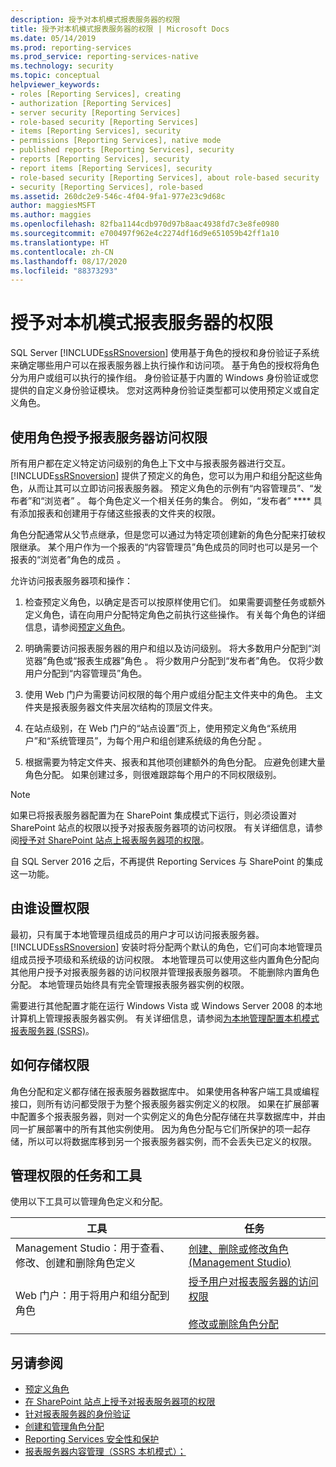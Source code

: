 ```yaml
---
description: 授予对本机模式报表服务器的权限
title: 授予对本机模式报表服务器的权限 | Microsoft Docs
ms.date: 05/14/2019
ms.prod: reporting-services
ms.prod_service: reporting-services-native
ms.technology: security
ms.topic: conceptual
helpviewer_keywords:
- roles [Reporting Services], creating
- authorization [Reporting Services]
- server security [Reporting Services]
- role-based security [Reporting Services]
- items [Reporting Services], security
- permissions [Reporting Services], native mode
- published reports [Reporting Services], security
- reports [Reporting Services], security
- report items [Reporting Services], security
- role-based security [Reporting Services], about role-based security
- security [Reporting Services], role-based
ms.assetid: 260dc2e9-546c-4f04-9fa1-977e23c9d68c
author: maggiesMSFT
ms.author: maggies
ms.openlocfilehash: 82fba1144cdb970d97b8aac4938fd7c3e8fe0980
ms.sourcegitcommit: e700497f962e4c2274df16d9e651059b42ff1a10
ms.translationtype: HT
ms.contentlocale: zh-CN
ms.lasthandoff: 08/17/2020
ms.locfileid: "88373293"
---
```

# <a name="grant-permissions-on-a-native-mode-report-server"></a>授予对本机模式报表服务器的权限
  SQL Server [!INCLUDE[ssRSnoversion](../../includes/ssrsnoversion-md.md)] 使用基于角色的授权和身份验证子系统来确定哪些用户可以在报表服务器上执行操作和访问项。 基于角色的授权将角色分为用户或组可以执行的操作组。 身份验证基于内置的 Windows 身份验证或您提供的自定义身份验证模块。 您对这两种身份验证类型都可以使用预定义或自定义角色。
  
## <a name="use-roles-to-grant-report-server-access"></a>使用角色授予报表服务器访问权限
 所有用户都在定义特定访问级别的角色上下文中与报表服务器进行交互。 [!INCLUDE[ssRSnoversion](../../includes/ssrsnoversion-md.md)] 提供了预定义的角色，您可以为用户和组分配这些角色，从而让其可以立即访问报表服务器。 预定义角色的示例有“内容管理员”、“发布者”和“浏览者”  。 每个角色定义一个相关任务的集合。 例如，“发布者” **** 具有添加报表和创建用于存储这些报表的文件夹的权限。
  
 角色分配通常从父节点继承，但是您可以通过为特定项创建新的角色分配来打破权限继承。 某个用户作为一个报表的“内容管理员”角色成员的同时也可以是另一个报表的“浏览者”角色的成员 。
  
 允许访问报表服务器项和操作：
  
1. 检查预定义角色，以确定是否可以按原样使用它们。 如果需要调整任务或额外定义角色，请在向用户分配特定角色之前执行这些操作。 有关每个角色的详细信息，请参阅[预定义角色](../../reporting-services/security/role-definitions-predefined-roles.md)。
  
1. 明确需要访问报表服务器的用户和组以及访问级别。 将大多数用户分配到“浏览器”角色或“报表生成器”角色 。 将少数用户分配到“发布者”角色。 仅将少数用户分配到“内容管理员”角色。
  
1. 使用 Web 门户为需要访问权限的每个用户或组分配主文件夹中的角色。 主文件夹是报表服务器文件夹层次结构的顶层文件夹。
  
1. 在站点级别，在 Web 门户的“站点设置”页上，使用预定义角色“系统用户”和“系统管理员”，为每个用户和组创建系统级的角色分配  。
  
1. 根据需要为特定文件夹、报表和其他项创建额外的角色分配。 应避免创建大量角色分配。 如果创建过多，则很难跟踪每个用户的不同权限级别。
  
> [!NOTE]  
>  如果已将报表服务器配置为在 SharePoint 集成模式下运行，则必须设置对 SharePoint 站点的权限以授予对报表服务器项的访问权限。 有关详细信息，请参阅[授予对 SharePoint 站点上报表服务器项的权限](../../reporting-services/security/granting-permissions-on-report-server-items-on-a-sharepoint-site.md)。
> 
> 自 SQL Server 2016 之后，不再提供 Reporting Services 与 SharePoint 的集成这一功能。
  
## <a name="who-sets-permissions"></a>由谁设置权限
 最初，只有属于本地管理员组成员的用户才可以访问报表服务器。 [!INCLUDE[ssRSnoversion](../../includes/ssrsnoversion-md.md)] 安装时将分配两个默认的角色，它们可向本地管理员组成员授予项级和系统级的访问权限。 本地管理员可以使用这些内置角色分配向其他用户授予对报表服务器的访问权限并管理报表服务器项。 不能删除内置角色分配。 本地管理员始终具有完全管理报表服务器实例的权限。
 
 需要进行其他配置才能在运行 Windows Vista 或 Windows Server 2008 的本地计算机上管理报表服务器实例。 有关详细信息，请参阅[为本地管理配置本机模式报表服务器 &#40;SSRS&#41;](../../reporting-services/report-server/configure-a-native-mode-report-server-for-local-administration-ssrs.md)。
  
## <a name="how-permissions-are-stored"></a>如何存储权限
 角色分配和定义都存储在报表服务器数据库中。 如果使用各种客户端工具或编程接口，则所有访问都受限于为整个报表服务器实例定义的权限。 如果在扩展部署中配置多个报表服务器，则对一个实例定义的角色分配存储在共享数据库中，并由同一扩展部署中的所有其他实例使用。 因为角色分配与它们所保护的项一起存储，所以可以将数据库移到另一个报表服务器实例，而不会丢失已定义的权限。
  
## <a name="tasks-and-tools-for-managing-permissions"></a>管理权限的任务和工具
 使用以下工具可以管理角色定义和分配。
  
|工具|任务|  
|----------|-----------|  
|Management Studio：用于查看、修改、创建和删除角色定义|[创建、删除或修改角色 &#40;Management Studio&#41;](../../reporting-services/security/role-definitions-create-delete-or-modify.md)|  
|Web 门户：用于将用户和组分配到角色|[授予用户对报表服务器的访问权限](../../reporting-services/security/grant-user-access-to-a-report-server.md)<br /><br /> [修改或删除角色分配](../../reporting-services/security/role-assignments-modify-or-delete.md)|  
  
## <a name="see-also"></a>另请参阅
 - [预定义角色](../../reporting-services/security/role-definitions-predefined-roles.md)  
 - [在 SharePoint 站点上授予对报表服务器项的权限](../../reporting-services/security/granting-permissions-on-report-server-items-on-a-sharepoint-site.md)  
 - [针对报表服务器的身份验证](../../reporting-services/security/authentication-with-the-report-server.md)  
 - [创建和管理角色分配](../../reporting-services/security/create-and-manage-role-assignments.md)  
 - [Reporting Services 安全性和保护](../../reporting-services/security/reporting-services-security-and-protection.md)  
 - [报表服务器内容管理（SSRS 本机模式）；](../../reporting-services/report-server/report-server-content-management-ssrs-native-mode.md)  
  
  
